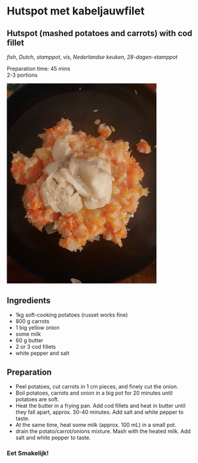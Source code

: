 # Hutspot met kabeljauwfilet 
## Hutspot (mashed potatoes and carrots) with cod fillet
_fish_, _Dutch_, _stamppot_, _vis_, _Nederlandse keuken_, _28-dagen-stamppot_

Preparation time: 45 mins  
2-3 portions  

<img src="images/dag-05_hutspot.jpeg" alt="drawing" width="400"/>  

## Ingredients
* 1kg soft-cooking potatoes (russet works fine)
* 800 g carrots
* 1 big yellow onion
* some milk
* 60 g butter
* 2 or 3 cod fillets
* white pepper and salt 

## Preparation
* Peel potatoes, cut carrots in 1 cm pieces, and finely cut the onion.
* Boil potatoes, carrots and onion in a big pot for 20 minutes until potatoes are soft.
* Heat the butter in a frying pan. Add cod fillets and heat in butter until they fall apart, approx. 30-40 minutes. Add salt and white pepper to taste. 
* At the same time, heat some milk (approx. 100 mL) in a small pot.
* drain the potato/carrot/onions mixture. Mash with the heated milk. Add salt and white pepper to taste. 

### Eet Smakelijk!
